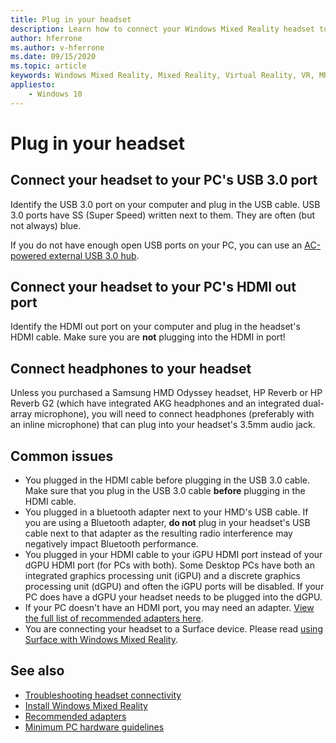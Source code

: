 ```yaml
---
title: Plug in your headset
description: Learn how to connect your Windows Mixed Reality headset to USB 3.0 and HDMI, and how to then connect your headphones to the headset.
author: hferrone
ms.author: v-hferrone
ms.date: 09/15/2020
ms.topic: article
keywords: Windows Mixed Reality, Mixed Reality, Virtual Reality, VR, MR, headset, setup, get started
appliesto:
    - Windows 10
---
```


# Plug in your headset

## Connect your headset to your PC's USB 3.0 port

Identify the USB 3.0 port on your computer and plug in the USB cable. USB 3.0 ports have SS (Super Speed) written next to them. They are often (but not always) blue.

If you do not have enough open USB ports on your PC, you can use an [AC-powered external USB 3.0 hub](recommended-adapters-for-windows-mixed-reality-capable-pcs.md#using-external-usb-30-hubs-with-windows-mixed-reality-headsets).

## Connect your headset to your PC's HDMI out port

Identify the HDMI out port on your computer and plug in the headset's HDMI cable. Make sure you are **not** plugging into the HDMI in port!

## Connect headphones to your headset

Unless you purchased a Samsung HMD Odyssey headset, HP Reverb or HP Reverb G2 (which have integrated AKG headphones and an integrated dual-array microphone), you will need to connect headphones (preferably with an inline microphone) that can plug into your headset's 3.5mm audio jack.

## Common issues

* You plugged in the HDMI cable before plugging in the USB 3.0 cable.  Make sure that you plug in the USB 3.0 cable **before** plugging in the HDMI cable.
* You plugged in a bluetooth adapter next to your HMD's USB cable.  If you are using a Bluetooth adapter, **do not** plug in your headset's USB cable next to that adapter as the resulting radio interference may negatively impact Bluetooth performance.
* You plugged in your HDMI cable to your iGPU HDMI port instead of your dGPU HDMI port (for PCs with both). Some Desktop PCs have both an integrated graphics processing unit (iGPU) and a discrete graphics processing unit (dGPU) and often the iGPU ports will be disabled. If your PC does have a dGPU your headset needs to be plugged into the dGPU.  
* If your PC doesn't have an HDMI port, you may need an adapter. [View the full list of recommended adapters here](recommended-adapters-for-windows-mixed-reality-capable-pcs.md).
* You are connecting your headset to a Surface device. Please read [using Surface with Windows Mixed Reality](windows-mixed-reality-minimum-pc-hardware-compatibility-guidelines.md#windows-mixed-reality-and-surface).

## See also

* [Troubleshooting headset connectivity](headset-connectivity.md)
* [Install Windows Mixed Reality](install-windows-mixed-reality.md)
* [Recommended adapters](recommended-adapters-for-windows-mixed-reality-capable-pcs.md)
* [Minimum PC hardware guidelines](windows-mixed-reality-minimum-pc-hardware-compatibility-guidelines.md)
